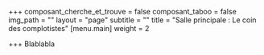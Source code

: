 +++
composant_cherche_et_trouve = false
composant_taboo = false
img_path = ""
layout = "page"
subtitle = ""
title = "Salle principale : Le coin des complotistes"
[menu.main]
weight = 2

+++
Blablabla